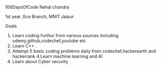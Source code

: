 100DaysOfCode
Nehal chandra

1st year ,Ece Branch, MNIT Jaipur

Goals
1. Learn coding furthur from various sources including udemy,github,codechef,youtube etc
2. Learn C++ .
3. Attempt 5 basic coding problems daily from codechef,hackerearth and hackerrank
4.Learn machine learning and AI
5. Learn about Cyber security

 
